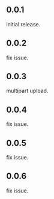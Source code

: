 ## 0.0.1
initial release.

## 0.0.2
fix issue.

## 0.0.3
multipart upload.

## 0.0.4
fix issue.

## 0.0.5
fix issue.

## 0.0.6
fix issue.
